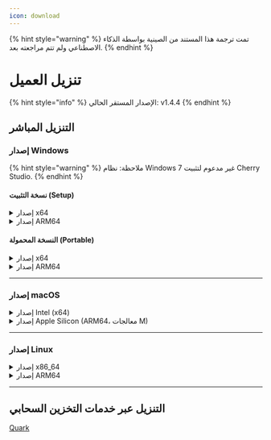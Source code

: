 ```yaml
---
icon: download
---
```


{% hint style="warning" %}
تمت ترجمة هذا المستند من الصينية بواسطة الذكاء الاصطناعي ولم تتم مراجعته بعد.
{% endhint %}

# تنزيل العميل

{% hint style="info" %}
الإصدار المستقر الحالي: v1.4.4
{% endhint %}

## التنزيل المباشر

### إصدار Windows

{% hint style="warning" %}
ملاحظة: نظام Windows 7 غير مدعوم لتثبيت Cherry Studio.
{% endhint %}

#### نسخة التثبيت (Setup)

<details>

<summary>إصدار x64</summary>

الرابط الأساسي:

【[الموقع الرسمي لـ Cherry Studio](https://cherry-ai.com/download)】 【[GitHub](https://github.com/CherryHQ/cherry-studio/releases/download/v1.4.4/Cherry-Studio-1.4.4-x64-setup.exe)】

روابط احتياطية:

【[الرابط 1](https://download-cf.ocoolai.com/https://github.com/CherryHQ/cherry-studio/releases/download/v1.4.4/Cherry-Studio-1.4.4-x64-setup.exe)】 【[الرابط 2](https://download.ocoolai.com/https://github.com/CherryHQ/cherry-studio/releases/download/v1.4.4/Cherry-Studio-1.4.4-x64-setup.exe)】 【[الرابط 3](https://download.ocoolai.online/https://github.com/CherryHQ/cherry-studio/releases/download/v1.4.4/Cherry-Studio-1.4.4-x64-setup.exe)】

</details>

<details>

<summary>إصدار ARM64</summary>

الرابط الأساسي:

【[الموقع الرسمي لـ Cherry Studio](https://cherry-ai.com/download)】 【[GitHub](https://github.com/CherryHQ/cherry-studio/releases/download/v1.4.4/Cherry-Studio-1.4.4-arm64-setup.exe)】

روابط احتياطية:

【[الرابط 1](https://download-cf.ocoolai.com/https://github.com/CherryHQ/cherry-studio/releases/download/v1.4.4/Cherry-Studio-1.4.4-arm64-setup.exe)】 【[الرابط 2](https://download.ocoolai.com/https://github.com/CherryHQ/cherry-studio/releases/download/v1.4.4/Cherry-Studio-1.4.4-arm64-setup.exe)】 【[الرابط 3](https://download.ocoolai.online/https://github.com/CherryHQ/cherry-studio/releases/download/v1.4.4/Cherry-Studio-1.4.4-arm64-setup.exe)】

</details>

#### النسخة المحمولة (Portable)

<details>

<summary>إصدار x64</summary>

الرابط الأساسي:

【[الموقع الرسمي لـ Cherry Studio](https://cherry-ai.com/download)】 【[GitHub](https://github.com/CherryHQ/cherry-studio/releases/download/v1.4.4/Cherry-Studio-1.4.4-x64-portable.exe)】

روابط احتياطية:

【[الرابط 1](https://download-cf.ocoolai.com/https://github.com/CherryHQ/cherry-studio/releases/download/v1.4.4/Cherry-Studio-1.4.4-x64-portable.exe)】 【[الرابط 2](https://download.ocoolai.com/https://github.com/CherryHQ/cherry-studio/releases/download/v1.4.4/Cherry-Studio-1.4.4-x64-portable.exe)】 【[الرابط 3](https://download.ocoolai.online/https://github.com/CherryHQ/cherry-studio/releases/download/v1.4.4/Cherry-Studio-1.4.4-x64-portable.exe)】

</details>

<details>

<summary>إصدار ARM64</summary>

الرابط الأساسي:

【[الموقع الرسمي لـ Cherry Studio](https://cherry-ai.com/download)】 【[GitHub](https://github.com/CherryHQ/cherry-studio/releases/download/v1.4.4/Cherry-Studio-1.4.4-arm64-portable.exe)】

روابط احتياطية:

【[الرابط 1](https://download-cf.ocoolai.com/https://github.com/CherryHQ/cherry-studio/releases/download/v1.4.4/Cherry-Studio-1.4.4-arm64-portable.exe)】 【[الرابط 2](https://download.ocoolai.com/https://github.com/CherryHQ/cherry-studio/releases/download/v1.4.4/Cherry-Studio-1.4.4-arm64-portable.exe)】 【[الرابط 3](https://download.ocoolai.online/https://github.com/CherryHQ/cherry-studio/releases/download/v1.4.4/Cherry-Studio-1.4.4-arm64-portable.exe)】

</details>

***

### إصدار macOS

<details>

<summary>إصدار Intel (x64)</summary>

الرابط الأساسي:

【[الموقع الرسمي لـ Cherry Studio](https://cherry-ai.com/download)】 【[GitHub](https://github.com/CherryHQ/cherry-studio/releases/download/v1.4.4/Cherry-Studio-1.4.4-x64.dmg)】

روابط احتياطية:

【[الرابط 1](https://download-cf.ocoolai.com/https://github.com/CherryHQ/cherry-studio/releases/download/v1.4.4/Cherry-Studio-1.4.4-x64.dmg)】 【[الرابط 2](https://download.ocoolai.com/https://github.com/CherryHQ/cherry-studio/releases/download/v1.4.4/Cherry-Studio-1.4.4-x64.dmg)】 【[الرابط 3](https://download.ocoolai.online/https://github.com/CherryHQ/cherry-studio/releases/download/v1.4.4/Cherry-Studio-1.4.4-x64.dmg)】

</details>

<details>

<summary>إصدار Apple Silicon (ARM64، معالجات M)</summary>

الرابط الأساسي:

【[الموقع الرسمي لـ Cherry Studio](https://cherry-ai.com/download)】 【[GitHub](https://github.com/CherryHQ/cherry-studio/releases/download/v1.4.4/Cherry-Studio-1.4.4-arm64.dmg)】

روابط احتياطية:

【[الرابط 1](https://download-cf.ocoolai.com/https://github.com/CherryHQ/cherry-studio/releases/download/v1.4.4/Cherry-Studio-1.4.4-arm64.dmg)】 【[الرابط 2](https://download.ocoolai.com/https://github.com/CherryHQ/cherry-studio/releases/download/v1.4.4/Cherry-Studio-1.4.4-arm64.dmg)】 【[الرابط 3](https://download.ocoolai.online/https://github.com/CherryHQ/cherry-studio/releases/download/v1.4.4/Cherry-Studio-1.4.4-arm64.dmg)】

</details>

***

### إصدار Linux

<details>

<summary>إصدار x86_64</summary>

الرابط الأساسي:

【[الموقع الرسمي لـ Cherry Studio](https://cherry-ai.com/download)】 【[GitHub](https://github.com/CherryHQ/cherry-studio/releases/download/v1.4.4/Cherry-Studio-1.4.4-x86_64.AppImage)】

روابط احتياطية:

【[الرابط 1](https://download-cf.ocoolai.com/https://github.com/CherryHQ/cherry-studio/releases/download/v1.4.4/Cherry-Studio-1.4.4-x86_64.AppImage)】 【[الرابط 2](https://download.ocoolai.com/https://github.com/CherryHQ/cherry-studio/releases/download/v1.4.4/Cherry-Studio-1.4.4-x86_64.AppImage)】 【[الرابط 3](https://download.ocoolai.online/https://github.com/CherryHQ/cherry-studio/releases/download/v1.4.4/Cherry-Studio-1.4.4-x86_64.AppImage)】

</details>

<details>

<summary>إصدار ARM64</summary>

الرابط الأساسي:

【[الموقع الرسمي لـ Cherry Studio](https://cherry-ai.com/download)】 【[GitHub](https://github.com/CherryHQ/cherry-studio/releases/download/v1.4.4/Cherry-Studio-1.4.4-arm64.AppImage)】

روابط احتياطية:

【[الرابط 1](https://download-cf.ocoolai.com/https://github.com/CherryHQ/cherry-studio/releases/download/v1.4.4/Cherry-Studio-1.4.4-arm64.AppImage)】 【[الرابط 2](https://download.ocoolai.com/https://github.com/CherryHQ/cherry-studio/releases/download/v1.4.4/Cherry-Studio-1.4.4-arm64.AppImage)】 【[الرابط 3](https://download.ocoolai.online/https://github.com/CherryHQ/cherry-studio/releases/download/v1.4.4/Cherry-Studio-1.4.4-arm64-AppImage)】

</details>

***

## التنزيل عبر خدمات التخزين السحابي

[Quark](https://pan.quark.cn/s/c8533a1ec63e#/list/share)